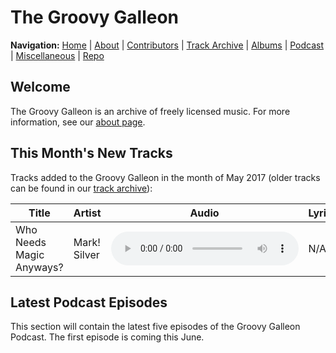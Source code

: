 # The Groovy Galleon

**Navigation:** [Home](index) \| [About](about) \| [Contributors](members) \| [Track Archive](tunes) \| [Albums](albums) \| [Podcast](podcast) \| [Miscellaneous](misc) \| [Repo](https://github.com/MarkSilverMedia/groovygalleon)

## Welcome

The Groovy Galleon is an archive of freely licensed music. For more information, see our [about page](about).

## This Month's New Tracks

Tracks added to the Groovy Galleon in the month of May 2017 (older tracks can be found in our [track archive](tunes)):

| Title | Artist | Audio | Lyrics | License |
| --- | --- | --- | --- | --- |
| Who Needs Magic Anyways? | Mark! Silver | <audio src="https://marksilvermedia.github.io/assets/music/emawm/whoneedsmagicanyways.mp3" controls></audio> | N/A | [CC BY 4.0](https://creativecommons.org/licenses/by/4.0/) |

## Latest Podcast Episodes

This section will contain the latest five episodes of the Groovy Galleon Podcast. The first episode is coming this June.
